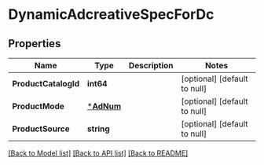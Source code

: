 # DynamicAdcreativeSpecForDc

## Properties
Name | Type | Description | Notes
------------ | ------------- | ------------- | -------------
**ProductCatalogId** | **int64** |  | [optional] [default to null]
**ProductMode** | [***AdNum**](AdNum.md) |  | [optional] [default to null]
**ProductSource** | **string** |  | [optional] [default to null]

[[Back to Model list]](../README.md#documentation-for-models) [[Back to API list]](../README.md#documentation-for-api-endpoints) [[Back to README]](../README.md)



